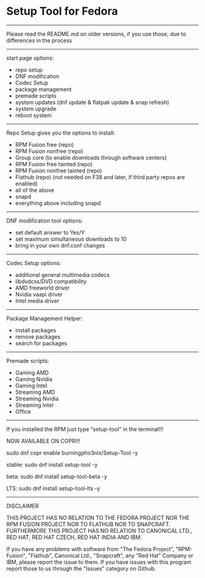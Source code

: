 # Setup Tool for Fedora


______________________________________________________

Please read the README.md on older versions, if you use those, due to differences in the process

______________________________________________________

start page options:
- repo setup
- DNF modification
- Codec Setup 
- package management
- premade scripts
- system updates (dnf update & flatpak update & snap refresh)
- system upgrade
- reboot system
______________________________________________________

Repo Setup gives you the options to install:
- RPM Fusion free (repo)
- RPM Fusion nonfree (repo)
- Group core (to enable downloads through software centers)
- RPM Fusion free tainted (repo)
- RPM Fusion nonfree tainted (repo)
- Flathub (repo) (not needed on F38 and later, if third party repos are enabled)
- all of the above
- snapd
- everything above including snapd

______________________________________________________

DNF modification tool options:
- set default answer to Yes/Y
- set maximum simultaneous downloads to 10
- bring in your own dnf.conf changes
______________________________________________________

Codec Setup options:
- additional general multimedia codecs
- libdvdcss/DVD compatibility
- AMD freeworld driver
- Nvidia vaapi driver
- Intel media driver

_______________________________________________________

Package Management Helper:
- install packages
- remove packages
- search for packages

______________________________________________________

Premade scripts:
- Gaming AMD
- Gaming Nvidia
- Gaming Intel
- Streaming AMD
- Streaming Nvidia
- Streaming Intel
- Office

______________________________________________________

If you installed the RPM just type "setup-tool" in the terminal!!!

NOW AVAILABLE ON COPR!!!

sudo dnf copr enable burningpho3nix/Setup-Tool -y

stable:
sudo dnf install setup-tool -y

beta:
sudo dnf install setup-tool-beta -y

LTS:
sudo dnf install setup-tool-lts -y

_______________________________________________________
DISCLAIMER

THIS PROJECT HAS NO RELATION TO THE FEDORA PROJECT NOR THE RPM FUSION PROJECT NOR TO FLATHUB NOR TO SNAPCRAFT.
FURTHERMORE THIS PROJECT HAS NO RELATION TO CANONICAL LTD., RED HAT, RED HAT CZECH, RED HAT INDIA AND IBM.

If you have any problems with software from "The Fedora Project", "RPM-Fusion", "Flathub", Canonical Ltd., "Snapcraft", any "Red Hat" Company or IBM,
please report the issue to them.
If you have issues with this program report those to us through the "Issues" category on Github.
